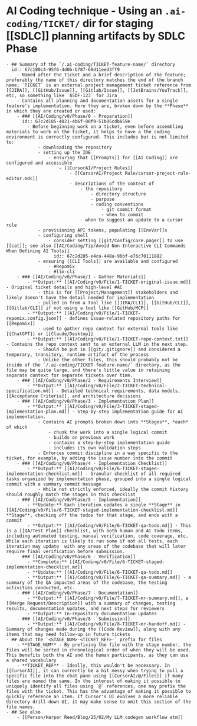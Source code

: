 #  AI Coding technique - Using an `.ai-coding/TICKET/` dir for staging [[SDLC]] planning artifacts by SDLC Phase
	- ## Summary of the `/.ai-coding/TICKET-feature-name/` directory
	  id:: 67c180c4-95f6-4d0b-b787-60d11eed3ff9
		- Named after the ticket and a brief description of the feature; preferably the name of this directory matches the end of the branch name; `TICKET` is an external project management ticket reference from [[JIRA]], [[GitHub/Issue]], [[Gitlab/Issue]], [[JetBrains/YouTrack]], etc, so something like `ASDF-123` for Jira
		- Contains all planning and documentation assets for a single feature's implementation. Here they are, broken down by the **Phase** in which they are created or used:
		- ### [[AI/Coding/v0/Phase/0 - Preparation]]
		  id:: 67c2d185-4821-4b6f-80f9-51b05cdb859e
			- Before beginning work on a ticket, even before assembling materials to work on the ticket, it helps to have a the coding environment is correctly configured. This includes but is not limited to:
				- downloading the repository
				- setting up the IDE
					- ensuring that [[Prompts]] for [[AI Coding]] are configured and accessible
						- [[CursorAI/Project Rules]]
							- [[CursorAI/Project Rule/cursor-project-rule-editor.mdc]]
							- descriptions of the context of
								- the repository
									- directory structure
									- purpose
									- coding conventions
										- git commit format
										- when to commit
								- when to suggest an update to a cursor rule
				- provisioning API tokens, populating [[EnvVar]]s
				- configuring shell
					- consider setting [[git/Config/core.pager]] to use [[cat]]; see also [[AI/Coding/Tip/Avoid Non-Interactive CLI Commands When Defining AI Tools]]
					  id:: 67c2d285-e4ca-448a-96bf-e76c70111882
				- ensuring [[CLI Tools]] are available and configured
					- #Repomix
					- #llm-cli
		- ### [[AI/Coding/v0/Phase/1 - Gather Materials]]
			- **Output:** [[AI/Coding/v0/File/1-TICKET-original-issue.md]] - Original ticket details and high-level #AC
				- this is for [[Project/Management]] stakeholders and likely doesn't have the detail needed for implementation
				- pulled in from a tool like [[JIRA/CLI]], [[GitHub/CLI]], [[Gitlab/CLI]] if not using a tool like [[GitHub/MCP]]
			- **Output:** [[AI/Coding/v0/File/1-TICKET-repomix.config.json]] - defines issue-related repository paths for [[Repomix]]
				- used to gather repo context for external tools like [[ChatGPT]] or [[Claude/Desktop]]
			- **Output:** [[AI/Coding/v0/File/1-TICKET-repo-context.txt]] - Contains the repo context sent to an external LLM in the next step.
				- Should be put in [[git/.gitignore]] and considered a temporary, transitory, runtime artifact of the process
				- Unlike the other files, this should probably not be inside of the `/.ai-coding/TICKET-feature-name/` directory, as the file may be quite large, and there's little value in retaining separate context for separate tickets over time.
		- ### [[AI/Coding/v0/Phase/2 - Requirements Interview]]
			- **Output:** [[AI/Coding/v0/File/2-TICKET-technical-specification.md]] - Detailed technical requirements, data models, [[Acceptance Criteria]], and architecture decisions
		- ### [[AI/Coding/v0/Phase/3 - Implementation Plan]]
			- **Output:** [[AI/Coding/v0/File/3-TICKET-staged-implementation-plan.md]] - Step-by-step implementation guide for AI implementation.
				- Contains AI prompts broken down into **Stages**, *each* of which
					- chunk the work into a single logical commit
					- builds on previous work
					- contains a step-by-step implementation guide
					- includes its own validation steps
				- Enforces commit discipline in a way specific to the ticket, for example, by adding the issue number into the commit
		- ### [[AI/Coding/v0/Phase/4 - Implementation Checklist]]
			- **Output:** [[AI/Coding/v0/File/6-TICKET-staged-implementation-checklist.md]] - Granular checklist of all required tasks organized by implementation phase, grouped into a single logical commit with a summary commit message
				- While not strictly enforced, ideally the commit history should roughly match the stages in this checklist
		- ### [[AI/Coding/v0/Phase/5 - Implementation]]
			- **Update:** Each iteration updates a single **Stage** in [[AI/Coding/v0/File/6-TICKET-staged-implementation-checklist.md]] **Stage**, checking off the todos for that stage, and ends with a commit
			- **Output:** [[AI/Coding/v0/File/6-TICKET-qa-todo.md]] - This is a [[QA/Test Plan]] checklist, with both human and AI todo items, including automated testing, manual verification, code coverage, etc. While each iteration is likely to run some if not all tests, each iteration may update  with any areas of the codebase that will later require final verification before submission.
		- ### [[AI/Coding/v0/Phase/6 - Verification]]
			- **Complete:** [[AI/Coding/v0/File/6-TICKET-staged-implementation-checklist.md]]
			- **Update:** [[AI/Coding/v0/File/6-TICKET-qa-todo.md]]
			- **Output:** [[AI/Coding/v0/File/6-TICKET-qa-summary.md]] - a summary of the QA impacted areas of the codebase, the testing activities conducted, etc.
		- ### [[AI/Coding/v0/Phase/7 - Documentation]]
			- **Output:** [[AI/Coding/v0/File/7-TICKET-mr-summary.md]], a [[Merge Request/Description]] with a summary of changes, testing results, documentation updates, and next steps for reviewers
			- **Output:** In-repository documentation updates
		- ### [[AI/Coding/v0/Phase/8 - Submission]]
			- **Output:** [[AI/Coding/v0/File/8-TICKET-mr-handoff.md]] - Summary of changes made during the [[Code Review]], along with any items that may need follow-up in future tickets
	- ## About the `<STAGE_NUM>-<TICKET_REF>-` prefix for files
		- **STAGE_NUM** - By prefixing the file with the stage number, the files will be sorted in chronological order of when they will be used. This benefits both the AI and the human participants, as they can use a shared vocabulary
		- **TICKET_REF** - Ideally, this wouldn't be necessary. In [[CursorAI]], it can currently be a bit messy when trying to pull a specific file into the chat pane using [[CursorAI/@/Files]] if many files are named the same. In the interest of making it possible to uniquely identify all files using `@` references, one may prefix the files with the ticket. This has the advantage of making it possible to quickly reference an item. If Cursor's UI evolves a more reliable directory drill-down UI, it may make sense to omit this section of the file names.
	- ## See also
		- [[Person/Harper Reed/Blog/25/02/My LLM codegen workflow atm]]